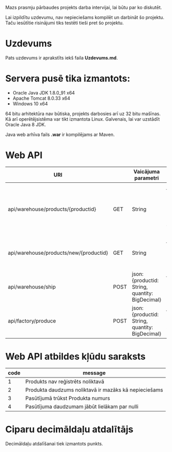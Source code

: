 Mazs prasmju pārbaudes projekts darba intervijai, lai būtu par ko diskutēt.

Lai izpildītu uzdevumu, nav nepieciešams kompilēt un darbināt šo projektu. Taču iesūtītie risinājumi tiks testēti tieši pret šo projektu.

# Uzdevums
Pats uzdevums ir aprakstīts iekš faila **Uzdevums.md**.

# Servera pusē tika izmantots:
- Oracle Java JDK 1.8.0_91 x64
- Apache Tomcat 8.0.33 x64
- Windows 10 x64

64 bitu arhitektūra nav būtiska, projekts darbosies arī uz 32 bitu mašīnas. Kā arī operētējsistēma var tikt izmantota Linux. Galvenais, lai var uzstādīt Oracle Java 8 JDK.

Java web arhīva fails **.war** ir kompilējams ar Maven.

# Web API
| URI | | Vaicājuma parametri | Rezultāts |
| --- | --- | --- | --- |
| api/warehouse/products/{productid} | GET | String | json: {errors: [{code: Integer, message: String}], message: String, productId: String, quantityAvailable: BigDecimal} |
| api/warehouse/products/new/{productid} | GET | String | json: {errors: [{code: Integer, message: String}], message: String} |
| api/warehouse/ship | POST | json: {productid: String, quantity: BigDecimal} | json: {errors: [{code: Integer, message: String}], message: String} |
| api/factory/produce | POST | json: {productid: String, quantity: BigDecimal} | json: {errors: [{code: Integer, message: String}], message: String} |

# Web API atbildes kļūdu saraksts
| code | message |
| --- | --- |
| 1 | Produkts nav reģistrēts noliktavā |
| 2 | Produkta daudzums noliktavā ir mazāks kā nepieciešams |
| 3 | Pasūtījumā trūkst Produkta numurs |
| 4 | Pasūtījuma daudzumam jābūt lielākam par nulli |

# Ciparu decimāldaļu atdalītājs
Decimāldaļu atdalīšanai tiek izmantots punkts.

